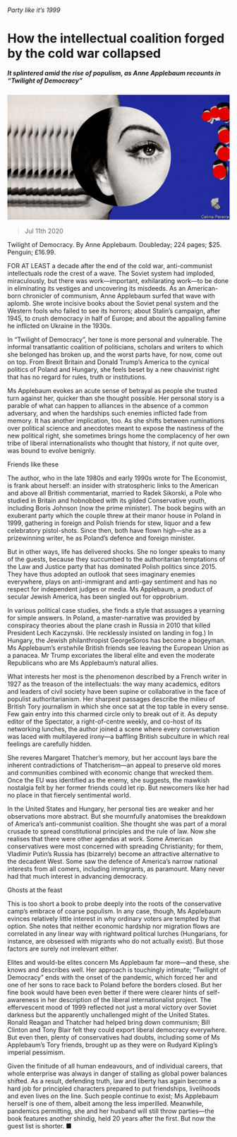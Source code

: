 ###### Party like it’s 1999

# How the intellectual coalition forged by the cold war collapsed 

##### It splintered amid the rise of populism, as Anne Applebaum recounts in “Twilight of Democracy” 

![image](images/20200711_BKD002_0.jpg) 

> Jul 11th 2020 

Twilight of Democracy. By Anne Applebaum. Doubleday; 224 pages; $25. Penguin; £16.99.

FOR AT LEAST a decade after the end of the cold war, anti-communist intellectuals rode the crest of a wave. The Soviet system had imploded, miraculously, but there was work—important, exhilarating work—to be done in eliminating its vestiges and uncovering its misdeeds. As an American-born chronicler of communism, Anne Applebaum surfed that wave with aplomb. She wrote incisive books about the Soviet penal system and the Western fools who failed to see its horrors; about Stalin’s campaign, after 1945, to crush democracy in half of Europe; and about the appalling famine he inflicted on Ukraine in the 1930s.


In “Twilight of Democracy”, her tone is more personal and vulnerable. The informal transatlantic coalition of politicians, scholars and writers to which she belonged has broken up, and the worst parts have, for now, come out on top. From Brexit Britain and Donald Trump’s America to the cynical politics of Poland and Hungary, she feels beset by a new chauvinist right that has no regard for rules, truth or institutions.

Ms Applebaum evokes an acute sense of betrayal as people she trusted turn against her, quicker than she thought possible. Her personal story is a parable of what can happen to alliances in the absence of a common adversary, and when the hardships such enemies inflicted fade from memory. It has another implication, too. As she shifts between ruminations over political science and anecdotes meant to expose the nastiness of the new political right, she sometimes brings home the complacency of her own tribe of liberal internationalists who thought that history, if not quite over, was bound to evolve benignly.

Friends like these

The author, who in the late 1980s and early 1990s wrote for The Economist, is frank about herself: an insider with stratospheric links to the American and above all British commentariat, married to Radek Sikorski, a Pole who studied in Britain and hobnobbed with its gilded Conservative youth, including Boris Johnson (now the prime minister). The book begins with an exuberant party which the couple threw at their manor house in Poland in 1999, gathering in foreign and Polish friends for stew, liquor and a few celebratory pistol-shots. Since then, both have flown high—she as a prizewinning writer, he as Poland’s defence and foreign minister.

But in other ways, life has delivered shocks. She no longer speaks to many of the guests, because they succumbed to the authoritarian temptations of the Law and Justice party that has dominated Polish politics since 2015. They have thus adopted an outlook that sees imaginary enemies everywhere, plays on anti-immigrant and anti-gay sentiment and has no respect for independent judges or media. Ms Applebaum, a product of secular Jewish America, has been singled out for opprobrium.

In various political case studies, she finds a style that assuages a yearning for simple answers. In Poland, a master-narrative was provided by conspiracy theories about the plane crash in Russia in 2010 that killed President Lech Kaczynski. (He recklessly insisted on landing in fog.) In Hungary, the Jewish philanthropist GeorgeSoros has become a bogeyman. Ms Applebaum’s erstwhile British friends see leaving the European Union as a panacea. Mr Trump excoriates the liberal elite and even the moderate Republicans who are Ms Applebaum’s natural allies.

What interests her most is the phenomenon described by a French writer in 1927 as the treason of the intellectuals: the way many academics, editors and leaders of civil society have been supine or collaborative in the face of populist authoritarianism. Her sharpest passages describe the milieu of British Tory journalism in which she once sat at the top table in every sense. Few gain entry into this charmed circle only to break out of it. As deputy editor of the Spectator, a right-of-centre weekly, and co-host of its networking lunches, the author joined a scene where every conversation was laced with multilayered irony—a baffling British subculture in which real feelings are carefully hidden.

She reveres Margaret Thatcher’s memory, but her account lays bare the inherent contradictions of Thatcherism—an appeal to preserve old mores and communities combined with economic change that wrecked them. Once the EU was identified as the enemy, she suggests, the mawkish nostalgia felt by her former friends could let rip. But newcomers like her had no place in that fiercely sentimental world.

In the United States and Hungary, her personal ties are weaker and her observations more abstract. But she mournfully anatomises the breakdown of America’s anti-communist coalition. She thought she was part of a moral crusade to spread constitutional principles and the rule of law. Now she realises that there were other agendas at work. Some American conservatives were most concerned with spreading Christianity; for them, Vladimir Putin’s Russia has (bizarrely) become an attractive alternative to the decadent West. Some saw the defence of America’s narrow national interests from all comers, including immigrants, as paramount. Many never had that much interest in advancing democracy.

Ghosts at the feast

This is too short a book to probe deeply into the roots of the conservative camp’s embrace of coarse populism. In any case, though, Ms Applebaum evinces relatively little interest in why ordinary voters are tempted by that option. She notes that neither economic hardship nor migration flows are correlated in any linear way with rightward political lurches (Hungarians, for instance, are obsessed with migrants who do not actually exist). But those factors are surely not irrelevant either.

Elites and would-be elites concern Ms Applebaum far more—and these, she knows and describes well. Her approach is touchingly intimate; “Twilight of Democracy” ends with the onset of the pandemic, which forced her and one of her sons to race back to Poland before the borders closed. But her fine book would have been even better if there were clearer hints of self-awareness in her description of the liberal internationalist project. The effervescent mood of 1999 reflected not just a moral victory over Soviet darkness but the apparently unchallenged might of the United States. Ronald Reagan and Thatcher had helped bring down communism; Bill Clinton and Tony Blair felt they could export liberal democracy everywhere. But even then, plenty of conservatives had doubts, including some of Ms Applebaum’s Tory friends, brought up as they were on Rudyard Kipling’s imperial pessimism.

Given the finitude of all human endeavours, and of individual careers, that whole enterprise was always in danger of stalling as global power balances shifted. As a result, defending truth, law and liberty has again become a hard job for principled characters prepared to put friendships, livelihoods and even lives on the line. Such people continue to exist; Ms Applebaum herself is one of them, albeit among the less imperilled. Meanwhile, pandemics permitting, she and her husband will still throw parties—the book features another shindig, held 20 years after the first. But now the guest list is shorter. ■

